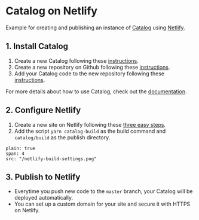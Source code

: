 # Catalog on Netlify

Example for creating and publishing an instance of [Catalog](https://catalog.style/) using [Netlify](https://www.netlify.com/).

## 1. Install Catalog

1. Create a new Catalog following these [instructions](https://docs.catalog.style/installation/create-catalog).
2. Create a new repository on Github following these [instructions](https://help.github.com/en/github/creating-cloning-and-archiving-repositories/creating-a-new-repository).
3. Add your Catalog code to the new repository following these [instructions](https://help.github.com/en/github/importing-your-projects-to-github/adding-an-existing-project-to-github-using-the-command-line).

For more details about how to use Catalog, check out the [documentation](https://docs.catalog.style/).

## 2. Configure Netlify

1. Create a new site on Netlify following these [three easy steps](https://app.netlify.com/start).
2. Add the script `yarn catalog-build` as the build command and `catalog/build` as the publish directory.

```image
plain: true
span: 4
src: "/netlify-build-settings.png"
```

## 3. Publish to Netlify

- Everytime you push new code to the `master` branch, your Catalog will be deployed automatically.
- You can set up a custom domain for your site and secure it with HTTPS on Netlify.
